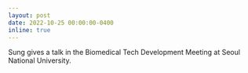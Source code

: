 ```yaml
---
layout: post
date: 2022-10-25 00:00:00-0400
inline: true
---
```


Sung gives a talk in the Biomedical Tech Development Meeting at Seoul National University.